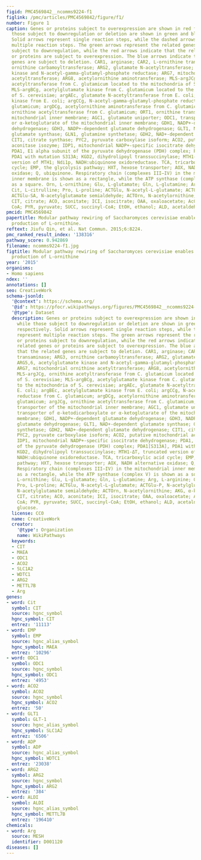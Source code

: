 ```yaml
---
figid: PMC4569842__ncomms9224-f1
figlink: /pmc/articles/PMC4569842/figure/f1/
number: Figure 1
caption: Genes or proteins subject to overexpression are shown in red font, while
  those subject to downregulation or deletion are shown in green and blue, respectively.
  Solid arrows represent single reaction steps, while the dashed arrows represent
  multiple reaction steps. The green arrows represent the related genes or proteins
  subject to downregulation, while the red arrows indicate that the related genes
  or proteins are subject to overexpression. The blue arrows indicate that the related
  genes are subject to deletion. CAR1, arginase; CAR2, L-ornithine transaminase; ARG3,
  ornithine carbamoyltransferase; ARG2, glutamate N-acetyltransferase; ARG5,6, acetylglutamate
  kinase and N-acetyl-gamma-glutamyl-phosphate reductase; ARG7, mitochondrial ornithine
  acetyltransferase; ARG8, acetylornithine aminotransferase; MLS-argJCg, ornithine
  acetyltransferase from C. glutamicum located to the mitochondria of S. cerevisiae;
  MLS-argBCg, acetylglutamate kinase from C. glutamicum located to the mitochondria
  of S. cerevisiae; argAEc, glutamate N-acetyltransferase from E. coli; argBEc, acetylglutamate
  kinase from E. coli; argCCg, N-acetyl-gamma-glutamyl-phosphate reductase from C.
  glutamicum; argDCg, acetylornithine aminotransferase from C. glutamicum; argJCg,
  ornithine acetyltransferase from C. glutamicum; ORT1, ornithine transporter of the
  mitochondrial inner membrane; AGC1, glutamate uniporter; ODC1, transporter of α-ketodicarboxylate
  or α-ketoglutarate of the mitochondrial inner membrane; GDH1, NADP+-dependent glutamate
  dehydrogenase; GDH3, NADP+-dependent glutamate dehydrogenase; GLT1, NAD+-dependent
  glutamate synthase; GLN1, glutamine synthetase; GDH2, NAD+-dependent glutamate dehydrogenase;
  CIT1, citrate synthase; PYC2, pyruvate carboxylase isoform; ACO2, putative mitochondrial
  aconitase isozyme; IDP1, mitochondrial NADP+-specific isocitrate dehydrogenase;
  PDA1, E1 alpha subunit of the pyruvate dehydrogenase (PDH) complex; PDA1[S313A],
  PDA1 with mutation S313A; KGD2, dihydrolipoyl transsuccinylase; MTH1-ΔT, truncated
  version of MTH1; Ndi1p, NADH:ubiquinone oxidoreductase. TCA, tricarboxylic acid
  cycle; EMP, the glycolysis pathway; HXT, hexose transporter; AOX, NADH alternative
  oxidase; Q, ubiquinone. Respiratory chain (complexes III–IV) in the mitochondrial
  inner membrane is shown as a rectangle, while the ATP synthase (complex V) is shown
  as a square. Orn, L-ornithine; Glu, L-glutamate; Gln, L-glutamine; Arg, L-arginine;
  Cit, L-citrulline; Pro, L-proline; ACTGlu, N-acetyl-L-glutamate; ACTGlu-P, N-acetylglutamyl-P;
  ACTGlu-SA, N-acetylglutamate semialdehyde; ACTOrn, N-acetylornithine; AKG, α-ketoglutarate;
  CIT, citrate; ACO, aconitate; ICI, isocitrate; OAA, oxaloacetate; AcCoA, acetyl
  CoA; PYR, pyruvate; SUCC, succinyl-CoA; EtOH, ethanol; ALD, acetaldehyde; Glc, glucose.
pmcid: PMC4569842
papertitle: Modular pathway rewiring of Saccharomyces cerevisiae enables high-level
  production of L-ornithine.
reftext: Jiufu Qin, et al. Nat Commun. 2015;6:8224.
pmc_ranked_result_index: '138316'
pathway_score: 0.942869
filename: ncomms9224-f1.jpg
figtitle: Modular pathway rewiring of Saccharomyces cerevisiae enables high-level
  production of L-ornithine
year: '2015'
organisms:
- Homo sapiens
ndex: ''
annotations: []
seo: CreativeWork
schema-jsonld:
  '@context': https://schema.org/
  '@id': https://pfocr.wikipathways.org/figures/PMC4569842__ncomms9224-f1.html
  '@type': Dataset
  description: Genes or proteins subject to overexpression are shown in red font,
    while those subject to downregulation or deletion are shown in green and blue,
    respectively. Solid arrows represent single reaction steps, while the dashed arrows
    represent multiple reaction steps. The green arrows represent the related genes
    or proteins subject to downregulation, while the red arrows indicate that the
    related genes or proteins are subject to overexpression. The blue arrows indicate
    that the related genes are subject to deletion. CAR1, arginase; CAR2, L-ornithine
    transaminase; ARG3, ornithine carbamoyltransferase; ARG2, glutamate N-acetyltransferase;
    ARG5,6, acetylglutamate kinase and N-acetyl-gamma-glutamyl-phosphate reductase;
    ARG7, mitochondrial ornithine acetyltransferase; ARG8, acetylornithine aminotransferase;
    MLS-argJCg, ornithine acetyltransferase from C. glutamicum located to the mitochondria
    of S. cerevisiae; MLS-argBCg, acetylglutamate kinase from C. glutamicum located
    to the mitochondria of S. cerevisiae; argAEc, glutamate N-acetyltransferase from
    E. coli; argBEc, acetylglutamate kinase from E. coli; argCCg, N-acetyl-gamma-glutamyl-phosphate
    reductase from C. glutamicum; argDCg, acetylornithine aminotransferase from C.
    glutamicum; argJCg, ornithine acetyltransferase from C. glutamicum; ORT1, ornithine
    transporter of the mitochondrial inner membrane; AGC1, glutamate uniporter; ODC1,
    transporter of α-ketodicarboxylate or α-ketoglutarate of the mitochondrial inner
    membrane; GDH1, NADP+-dependent glutamate dehydrogenase; GDH3, NADP+-dependent
    glutamate dehydrogenase; GLT1, NAD+-dependent glutamate synthase; GLN1, glutamine
    synthetase; GDH2, NAD+-dependent glutamate dehydrogenase; CIT1, citrate synthase;
    PYC2, pyruvate carboxylase isoform; ACO2, putative mitochondrial aconitase isozyme;
    IDP1, mitochondrial NADP+-specific isocitrate dehydrogenase; PDA1, E1 alpha subunit
    of the pyruvate dehydrogenase (PDH) complex; PDA1[S313A], PDA1 with mutation S313A;
    KGD2, dihydrolipoyl transsuccinylase; MTH1-ΔT, truncated version of MTH1; Ndi1p,
    NADH:ubiquinone oxidoreductase. TCA, tricarboxylic acid cycle; EMP, the glycolysis
    pathway; HXT, hexose transporter; AOX, NADH alternative oxidase; Q, ubiquinone.
    Respiratory chain (complexes III–IV) in the mitochondrial inner membrane is shown
    as a rectangle, while the ATP synthase (complex V) is shown as a square. Orn,
    L-ornithine; Glu, L-glutamate; Gln, L-glutamine; Arg, L-arginine; Cit, L-citrulline;
    Pro, L-proline; ACTGlu, N-acetyl-L-glutamate; ACTGlu-P, N-acetylglutamyl-P; ACTGlu-SA,
    N-acetylglutamate semialdehyde; ACTOrn, N-acetylornithine; AKG, α-ketoglutarate;
    CIT, citrate; ACO, aconitate; ICI, isocitrate; OAA, oxaloacetate; AcCoA, acetyl
    CoA; PYR, pyruvate; SUCC, succinyl-CoA; EtOH, ethanol; ALD, acetaldehyde; Glc,
    glucose.
  license: CC0
  name: CreativeWork
  creator:
    '@type': Organization
    name: WikiPathways
  keywords:
  - CIT
  - MAEA
  - ODC1
  - ACO2
  - SLC1A2
  - WDTC1
  - ARG2
  - METTL7B
  - Arg
genes:
- word: Cit
  symbol: CIT
  source: hgnc_symbol
  hgnc_symbol: CIT
  entrez: '11113'
- word: EMP
  symbol: EMP
  source: hgnc_alias_symbol
  hgnc_symbol: MAEA
  entrez: '10296'
- word: ODC1
  symbol: ODC1
  source: hgnc_symbol
  hgnc_symbol: ODC1
  entrez: '4953'
- word: ACO2
  symbol: ACO2
  source: hgnc_symbol
  hgnc_symbol: ACO2
  entrez: '50'
- word: GLT1
  symbol: GLT-1
  source: hgnc_alias_symbol
  hgnc_symbol: SLC1A2
  entrez: '6506'
- word: ADP
  symbol: ADP
  source: hgnc_alias_symbol
  hgnc_symbol: WDTC1
  entrez: '23038'
- word: ARG2
  symbol: ARG2
  source: hgnc_symbol
  hgnc_symbol: ARG2
  entrez: '384'
- word: ALDI
  symbol: ALDI
  source: hgnc_alias_symbol
  hgnc_symbol: METTL7B
  entrez: '196410'
chemicals:
- word: Arg
  source: MESH
  identifier: D001120
diseases: []
---
```

